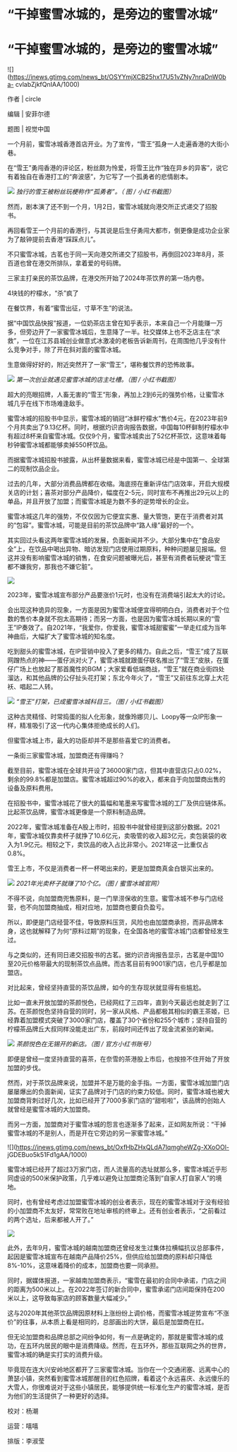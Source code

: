 # “干掉蜜雪冰城的，是旁边的蜜雪冰城”

# “干掉蜜雪冰城的，是旁边的蜜雪冰城”

![](https://inews.gtimg.com/news_bt/OSYYmjXCB25hx17U51vZNy7nraDnW0ba-
cvlabZjkfQnIAA/1000)

作者 | circle

编辑 | 安菲尔德

题图 | 视觉中国

一个月前，蜜雪冰城香港首店开业。为了宣传，“雪王”孤身一人走遍香港的大街小巷。

在“雪王”勇闯香港的评论区，粉丝颇为怜爱，将雪王比作“独在异乡的异客”，说它有着独自在香港打工的“奔波感”，为它写了一个孤勇者的悲情剧本。

![](https://inews.gtimg.com/news_bt/Ozx084co61Or_h2drVCRXwuuiYI3wQCfiAGnRH4PsLfYkAA/1000)
_独行的雪王被粉丝玩梗称作“孤勇者”。（ 图 / 小红书截图）_

然而，剧本演了还不到一个月，1月2日，蜜雪冰城就向港交所正式递交了招股书。

再回看雪王一个月前的香港行，与其说是后生仔勇闯大都市，倒更像是成功企业家为了敲钟提前去香港“踩踩点儿”。

不只蜜雪冰城，古茗也于同一天向港交所递交了招股书，再倒回2023年8月，茶百道也曾在港交所排队，拿着爱的号码牌。

三家主打亲民的茶饮品牌，在港交所开始了2024年茶饮界的第一场内卷。

4块钱的柠檬水，“杀”疯了

在餐饮界，有着“蜜雪出征，寸草不生”的说法。

据“中国饮品快报”报道，一位奶茶店主曾在知乎表示，本来自己一个月能赚一万多，但旁边开了一家蜜雪冰城后，生意降了一半。社交媒体上也不乏店主在“求救”，一位在江苏县城创业做意式冰激凌的老板告诉新周刊，在周围他几乎没有什么竞争对手，除了开在斜对面的蜜雪冰城。

生意做得好好的，附近突然开了一家“雪王”，堪称餐饮界的恐怖故事。

![](https://inews.gtimg.com/news_bt/OMb0DM1MrGMeJ1QTqy5axPmv9Il7MkapobPMq27AHX2PsAA/1000)
_第一次创业就遇见蜜雪冰城的店主吐槽。（图 / 小红书截图）_

超大的亮眼招牌，人畜无害的“雪王”形象，再加上2到6元的强势价格，让蜜雪冰城几乎在线下市场难逢敌手。

蜜雪冰城的招股书中显示，蜜雪冰城的销冠“冰鲜柠檬水”售价4元，在2023年前9个月共卖出了9.13亿杯。同时，根据灼识咨询报告数据，中国每10杯鲜制柠檬水中有超过8杯来自蜜雪冰城。仅仅9个月，蜜雪冰城卖出了52亿杯茶饮，这意味着每秒钟蜜雪冰城都能够卖掉550杯饮品。

而据蜜雪冰城招股书披露，从出杯量数据来看，蜜雪冰城已经是中国第一、全球第二的现制饮品企业。

过去的几年，大部分消费品牌都在收缩。海底捞在重新评估门店效率，开启大规模关店的计划；喜茶对部分产品降价，幅度在2-5元，同时宣布不再推出29元以上的单品，并且开放了加盟；而蜜雪冰城是为数不多的逆势增长的企业。

蜜雪冰城这几年的强势，不仅仅因为它便宜实惠、量大管饱，更在于消费者对其的“包容”。蜜雪冰城，可能是目前的茶饮品牌中“路人缘”最好的一个。

其实回过头看这两年蜜雪冰城的发展，负面新闻并不少。大部分集中在“食品安全”上，在饮品中喝出异物、暗访发现门店使用过期原料，种种问题屡见报端。但这并没有影响蜜雪冰城的销售，在食安问题被曝光后，甚至有消费者玩梗说“雪王都不嫌我穷，那我也不嫌它脏”。

![](https://inews.gtimg.com/news_bt/ON6qQMzdkTioEXU8TLgpAZr6dCg8qTrpsYJ1h1RgeeF0oAA/1000)

2023年，蜜雪冰城宣布部分产品要涨价1元时，也没有在消费端引起太大的讨论。

会出现这种诡异的现象，一方面是因为蜜雪冰城便宜得明明白白，消费者对于个位数的售价本身就不抱太高期待；而另一方面，也是因为蜜雪冰城长期以来的“雪王”IP奏效了。自2021年，“我爱你，你爱我，蜜雪冰城甜蜜蜜”一举走红成为当年神曲后，大幅扩大了蜜雪冰城的知名度。

吃到甜头的蜜雪冰城，在IP营销中投入了更多的精力。自此之后，“雪王”成了互联网蹭热点的神——蛋仔派对火了，蜜雪冰城就跟蛋仔联名推出了“雪王”皮肤，在蛋仔广场上也放起了那首魔性的BGM；大家爱看低端商战，“雪王”就在商业街四处溜达，和其他品牌的公仔扯头花打架；东北今年火了，“雪王”又前往东北穿上大花袄、唱起二人转。

![](https://inews.gtimg.com/news_bt/OeyzeUfuBtHWdAienL2jfcLQCEq2T8w6m-q99vV1rDhbEAA/1000)
_“雪王”打架，已成蜜雪冰城科目三。（图 / 小红书截图）_

这种古灵精怪、时常捣蛋的拟人化形象，就像玲娜贝儿、Loopy等一众IP形象一样，精准吸引了这一代内心集体拒绝成长的人们。

但蜜雪冰城上市，最大的功臣却并不是那些喜爱它的消费者。

一条街三家蜜雪冰城，加盟商还有得赚吗？

截至目前，蜜雪冰城在全球共开设了36000家门店，但其中直营店只占0.02%，剩余的99.8%都是加盟店。蜜雪冰城超过90%的收入，都来自于向加盟商出售的设备及原料费用。

在招股书中，蜜雪冰城花了很大的篇幅和笔墨来写蜜雪冰城的工厂及供应链体系。比起茶饮品牌，蜜雪冰城更像是一个原料制造品牌。

2022年，蜜雪冰城准备在A股上市时，招股书中就曾经提到这部分数据。2021年，蜜雪冰城仅靠卖杯子就挣了10.6亿元，卖吸管的收入超3亿元，卖包装袋的收入为1.9亿元。相较之下，卖饮品的收入占比非常小。2021年这一比重仅占0.8%。

雪王上市，不仅是消费者一杯一杯喝出来的，更是加盟商真金白银买出来的。

![](https://inews.gtimg.com/news_bt/Ow86Ek0dMfZFoq6LlPtdPQbmoIMg2NatYCgjuX0CnkDcUAA/1000)
_2021年光卖杯子就赚了10个亿。（图 / 蜜雪冰城官网）_

不得不说，向加盟商兜售原料，是一门旱涝保收的生意。蜜雪冰城不参与门店经营，也不向加盟商抽成，相对应地，加盟商也要自负盈亏。

所以，即便是门店经营不佳，导致原料压货，风险也由加盟商承担，而非品牌本身，这也就解释了为何“原料过期”的现象，在全国各地的蜜雪冰城门店都曾经发生过。

与之类似的，还有同日递交招股书的古茗。据灼识咨询报告显示，古茗是中国10至20元价格带最大的现制茶饮点品牌。而古茗目前有9001家门店，也几乎都是加盟店。

对比起来，曾经坚持直营的茶饮品牌，如今的生存现状就显得有些尴尬。

比如一直未开放加盟的茶颜悦色，已经网红了三四年，直到今天最远也就走到了江苏。在茶颜悦色坚持自营的同时，另一家从风格、产品都极其相似的霸王茶姬，已经靠着加盟模式突破了3000家门店，覆盖了30个省份和255个城市；坚持自营的柠檬茶品牌丘大叔同样没能走出广东，前段时间还传出了现金流紧张的新闻。

![](https://inews.gtimg.com/news_bt/Obx3nYxzYgPe8B_5MA3dVMrogIV0CEsZ1TtNbEjEsXxTAAA/1000)
_茶颜悦色在无锡开的新店。（图 / 官方小红书账号）_

即便是曾经一度坚持直营的喜茶，在奈雪的茶港股上市后，也按捺不住开始了开放加盟的步伐。

然而，对于茶饮品牌来说，加盟并不是万能的金手指。一方面，蜜雪冰城加盟门店屡屡爆出的负面新闻，证实了品牌对于门店的约束力较低。同时，蜜雪冰城也被大加盟商背刺过好几次，比如已经开了7000多家门店的“甜啦啦”，该品牌的创始人就曾经是蜜雪冰城的大加盟商。

而另一方面，加盟商对于蜜雪冰城的怨言也逐渐多了起来，正如网友所说：“干掉蜜雪冰城的不是别人，而是开在它旁边的另一家蜜雪冰城。”

![](https://inews.gtimg.com/news_bt/OxfHbZHxQLdA7lqmgheWZg-XXoOOl-
jGDEBuo5k51Fd1gAA/1000)

蜜雪冰城已经开了超过3万家门店，而人流量高的选址就那么多，蜜雪冰城近乎形同虚设的500米保护政策，几乎难以避免让加盟商沦落到“自家人打自家人”的境地。

同时，也有曾经考虑过加盟蜜雪冰城的创业者表示，现在的蜜雪冰城对于没有经验的小加盟商不太友好，常常败在地址审核的终审上。还有创业者表示，“之前看过的两个选址，后来都被人开了。”

![](https://inews.gtimg.com/news_bt/OcqWWv13O0xdrsOhAEGab8SPB538dGq68z_QHGB7xGvkEAA/1000)

此外，去年9月，蜜雪冰城的越南加盟商还曾经发生过集体拉横幅抗议总部事件，起因是蜜雪冰城宣布在越南产品降价25%，但供应给加盟商的原料却只降低8%-10%，这意味着降价的成本，加盟商也要一同承担。

同时，据媒体报道，一家越南加盟商表示，“蜜雪在最初的合同中承诺，门店之间的距离为500米以上。在2022年签订的新合同中，蜜雪承诺门店间距保持在200米以上，这导致每家店的顾客数量大幅减少。”

这与2020年其他茶饮品牌因原材料上涨纷纷上调价格，而蜜雪冰城逆势宣布“不涨价”的往事，从本质上看是相同的，总部画出的大饼，最后是加盟商在扛。

但无论加盟商和品牌总部之间纷争如何，有一点是确定的，那就是蜜雪冰城的成功，在五环内居民的眼中是消费降级。然而，在五环外，那些互联网之外的世界，蜜雪冰城的确是实打实的消费升级。

毕竟现在连大兴安岭地区都开了三家蜜雪冰城。当你在一个交通闭塞、远离中心的萧瑟小镇，突然看到蜜雪冰城那醒目的红色招牌，看着这个永远喜庆、永远傻乐的大雪人，你很难说对于这些小镇居民，能够提供统一标准化生产的蜜雪冰城，是否为他们的生活提供了一种更好的选择。

校对：杨潮

运营：嘻嘻

排版：李淑莹


